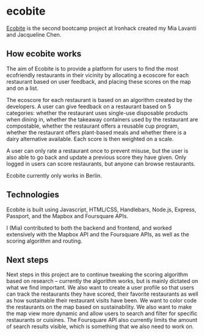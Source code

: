 # ecobite

[Ecobite](https://ecobite.herokuapp.com/) is the second bootcamp project at Ironhack created my Mia Lavanti and Jacqueline Chen.

## How ecobite works

The aim of Ecobite is to provide a platform for users to find the most ecofriendly restaurants in their vicinity by allocating a ecoscore for each restaurant based on user feedback, and placing these scores on the map and on a list.

The ecoscore for each restaurant is based on an algorithm created by the developers. A user can give feedback on a restaurant based on 5 categories: whether the restaurant uses single-use disposable products when dining in, whether the takeaway containers used by the restaurant are compostable, whether the restaurant offers a reusable cup program, whether the restaurant offers plant-based meals and whether there is a dairy alternative available. Each score is then weighted on a scale.

A user can only rate a restaurant once to prevent misuse, but the user is also able to go back and update a previous score they have given. Only logged in users can score restaurants, but anyone can browse restaurants.

Ecobite currently only works in Berlin.

## Technologies

Ecobite is built using Javascript, HTML/CSS, Handlebars, Node.js, Express, Passport, and the Mapbox and Foursquare APIs. 

I (Mia) contributed to both the backend and frontend, and worked extensively with the Mapbox API and the Foursquare APIs, as well as the scoring algorithm and routing. 

## Next steps

Next steps in this project are to continue tweaking the scoring algorithm based on research – currently the algorithm works, but is mainly dictated on what we find important. We also want to create a user profile so that users can track the restaurants they have scored, their favorite restaurants as well as how sustainable their restaurant visits have been. We want to color code the restaurants on the map based on sustainability. We also want to make the map view more dynamic and allow users to search and filter for specific restaurants or cuisines. The Foursquare API also currently limits the amount of search results visible, which is something that we also need to work on.

